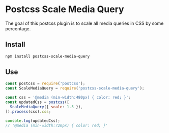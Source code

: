 Postcss Scale Media Query
=========================

The goal of this postcss plugin is to scale all media queries in CSS by some percentage.

Install
-------

```bash
npm install postcss-scale-media-query
```

Use
---

```js
const postcss = require('postcss');
const ScaleMediaQuery = require('postcss-scale-media-query');

const css = '@media (min-width:480px) { color: red; }';
const updatedCss = postcss([
  ScaleMediaQuery({ scale: 1.5 }),
]).process(css).css;

console.log(updatedCss);
// '@media (min-width:720px) { color: red; }'
```
